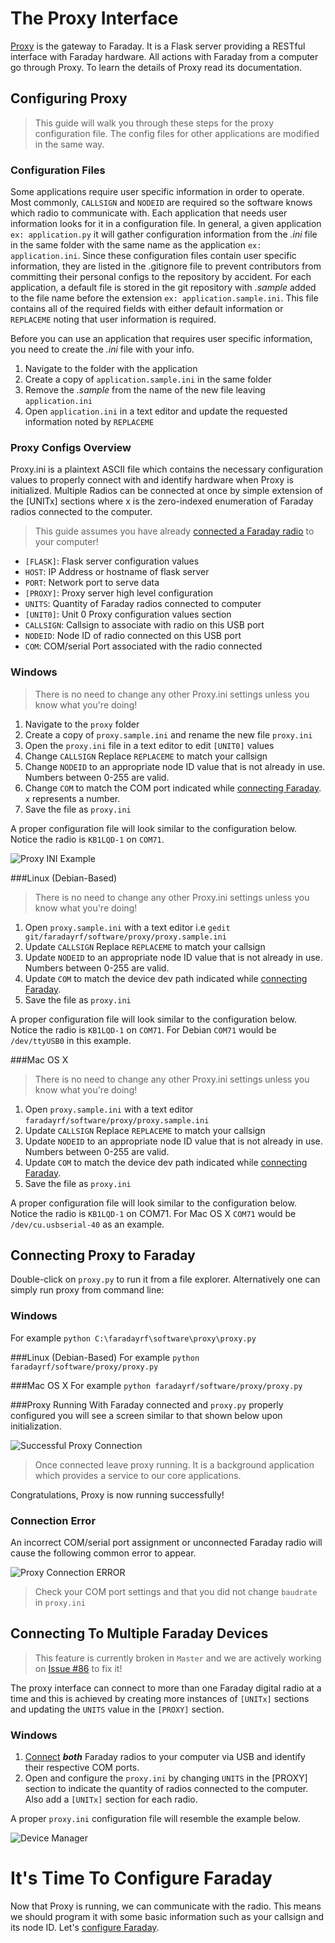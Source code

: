 
# The Proxy Interface

[Proxy](../../proxy) is the gateway to Faraday. It is a Flask server providing a RESTful interface with Faraday hardware. All actions with Faraday from a computer go through Proxy. To learn the details of Proxy read its documentation.

## Configuring Proxy
>This guide will walk you through these steps for the proxy configuration file.  The config files for other applications are modified in the same way.

### Configuration Files
Some applications require user specific information in order to operate. Most commonly, `CALLSIGN` and `NODEID` are required so the software knows which radio to communicate with. Each application that needs user information looks for it in a configuration file. In general, a given application `ex: application.py` it will gather configuration information from the *.ini* file in the same folder with the same name as the application `ex: application.ini`. Since these configuration files contain user specific information, they are listed in the .gitignore file to prevent contributors from committing their personal configs to the repository by accident. For each application, a default file is stored in the git repository  with *.sample* added to the file name before the extension `ex: application.sample.ini`. This file contains all of the required fields with either default information or `REPLACEME` noting that user information is required.
 
Before you can use an application that requires user specific information, you need to create the *.ini* file with your info.
 
 1. Navigate to the folder with the application
 2. Create a copy of `application.sample.ini` in the same folder
 3. Remove the *.sample* from the name of the new file leaving `application.ini`
 4. Open `application.ini` in a text editor and update the requested information noted by `REPLACEME`
 
### Proxy Configs Overview
Proxy.ini is a plaintext ASCII file which contains the necessary configuration values to properly connect with and identify hardware when Proxy is initialized. Multiple Radios can be connected at once by simple extension of the [UNITx] sections where x is the zero-indexed enumeration of Faraday radios connected to the computer.
 
>This guide assumes you have already [connected a Faraday radio](connecting-hardware.md) to your computer!
 
 * `[FLASK]`: Flask server configuration values
  * `HOST`: IP Address or hostname of flask server
  * `PORT`: Network port to serve data
 * `[PROXY]`: Proxy server high level configuration
  * `UNITS`: Quantity of Faraday radios connected to computer
 * `[UNIT0]`: Unit 0 Proxy configuration values section
  * `CALLSIGN`: Callsign to associate with radio on this USB port
  * `NODEID`: Node ID of radio connected on this USB port
  * `COM`: COM/serial Port associated with the radio connected
 
### Windows
 
> There is no need to change any other Proxy.ini settings unless you know what you're doing!
 
 1. Navigate to the `proxy` folder
 2. Create a copy of `proxy.sample.ini` and rename the new file `proxy.ini`
 3. Open the `proxy.ini` file in a text editor to edit `[UNIT0]` values
 4. Change `CALLSIGN` Replace `REPLACEME` to match your callsign
 5. Change `NODEID` to an appropriate node ID value that is not already in use. Numbers between 0-255 are valid.
 6. Change `COM` to match the COM port indicated while [connecting Faraday](connecting-hardware.md). `x` represents a number.
 6. Save the file as `proxy.ini`
 
A proper configuration file will look similar to the configuration below. Notice the radio is `KB1LQD-1` on `COM71`.
 
![Proxy INI Example](images/Proxy-INI-Example.png "Proxy INI Example")
 
###Linux (Debian-Based)
 
> There is no need to change any other Proxy.ini settings unless you know what you're doing!
 
 1. Open `proxy.sample.ini` with a text editor i.e `gedit git/faradayrf/software/proxy/proxy.sample.ini`
 2. Update `CALLSIGN` Replace `REPLACEME` to match your callsign
 3. Update `NODEID` to an appropriate node ID value that is not already in use. Numbers between 0-255 are valid.
 4. Update `COM` to match the device dev path indicated while [connecting Faraday](connecting-hardware.md).
 5. Save the file as `proxy.ini`
 
A proper configuration file will look similar to the configuration below. Notice the radio is `KB1LQD-1` on `COM71`. For Debian `COM71` would be `/dev/ttyUSB0` in this example.
 
###Mac OS X
 
> There is no need to change any other Proxy.ini settings unless you know what you're doing!
 
 1. Open `proxy.sample.ini` with a text editor `faradayrf/software/proxy/proxy.sample.ini`
 2. Update `CALLSIGN` Replace `REPLACEME` to match your callsign
 3. Update `NODEID` to an appropriate node ID value that is not already in use. Numbers between 0-255 are valid.
 4. Update `COM` to match the device dev path indicated while [connecting Faraday](connecting-hardware.md).
 5. Save the file as `proxy.ini`
 
A proper configuration file will look similar to the configuration below. Notice the radio is `KB1LQD-1` on COM71. For Mac OS X `COM71` would be `/dev/cu.usbserial-40` as an example.

## Connecting Proxy to Faraday

Double-click on `proxy.py` to run it from a file explorer.
Alternatively one can simply run proxy from command line:

### Windows
For example `python C:\faradayrf\software\proxy\proxy.py`

###Linux (Debian-Based)
For example `python faradayrf/software/proxy/proxy.py`

###Mac OS X
For example `python faradayrf/software/proxy/proxy.py`

###Proxy Running
With Faraday connected and `proxy.py` properly configured you will see a screen similar to that shown below upon initialization.

![Successful Proxy Connection](images/Proxy-Success-Connection.png "Successful Proxy Connection")

> Once connected leave proxy running. It is a background application which provides a service to our core applications.

Congratulations, Proxy is now running successfully!

### Connection Error

An incorrect COM/serial port assignment or unconnected Faraday radio will cause the following common error to appear.

![Proxy Connection ERROR](images/Proxy-Error-Connection.png "Proxy Connection ERROR")

> Check your COM port settings and that you did not change `baudrate` in `proxy.ini`

## Connecting To Multiple Faraday Devices

> This feature is currently broken in `Master` and we are actively working on [Issue #86](https://github.com/FaradayRF/Faraday-Software/issues/86) to fix it!

The proxy interface can connect to more than one Faraday digital radio at a time and this is achieved by creating more instances of `[UNITx]` sections and updating the `UNITS` value in the `[PROXY]` section.

### Windows
 1. [Connect](connecting-hardware.md) ***both*** Faraday radios to your computer via USB and identify their respective COM ports. 
 2. Open and configure the `proxy.ini` by changing `UNITS` in the [PROXY] section to indicate the quantity of radios connected to the computer. Also add a `[UNITx]` section for each radio.

A proper ```proxy.ini``` configuration file will resemble the example below.

![Device Manager](images/Proxy-INI-Example-Multiple-Units.png "Device Manager")

# It's Time To Configure Faraday
Now that Proxy is running, we can communicate with the radio. This means we should program it with some basic information such as your callsign and its node ID. Let's [configure Faraday](configuring-faraday.md).
